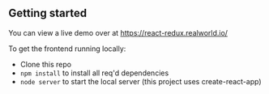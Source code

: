## Getting started

You can view a live demo over at https://react-redux.realworld.io/

To get the frontend running locally:

- Clone this repo
- `npm install` to install all req'd dependencies
- `node server` to start the local server (this project uses create-react-app)
